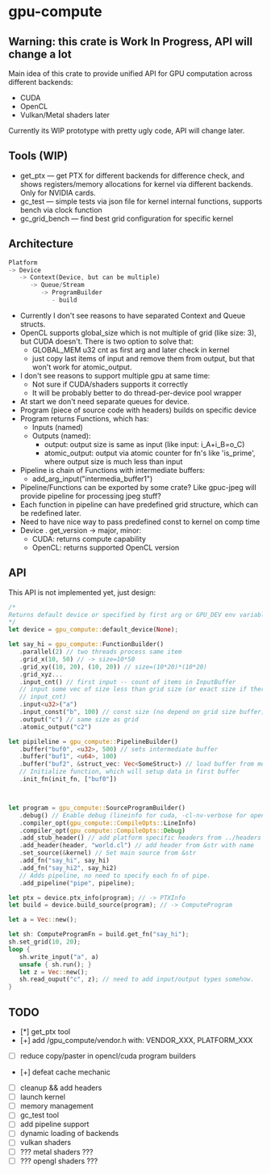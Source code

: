 gpu-compute
===========

Warning: this crate is Work In Progress, API will change a lot
--------------------------------------------------------------

Main idea of this crate to provide unified API for GPU
computation across different backends:

- CUDA
- OpenCL
- Vulkan/Metal shaders later

Currently its WIP prototype with pretty ugly code, API will change later.

Tools (WIP)
-----------

- get_ptx — get PTX for different backends for difference check, and shows registers/memory allocations for kernel via different backends. Only for NVIDIA cards.
- gc_test — simple tests via json file for kernel internal functions, supports bench via clock function
- gc_grid_bench — find best grid configuration for specific kernel

Architecture
------------

```rust
Platform
-> Device
   -> Context(Device, but can be multiple)
      -> Queue/Stream
         -> ProgramBuilder
            - build
```

- Currently I don't see reasons to have separated Context and Queue structs.
- OpenCL supports global_size which is not multiple of grid (like size: 3),
  but CUDA doesn't. There is two option to solve that:
  - GLOBAL_MEM u32 cnt as first arg and later check in kernel
  - just copy last items of input and remove them from output, but that won't
    work for atomic_output.
- I don't see reasons to support multiple gpu at same time:
  - Not sure if CUDA/shaders supports it correctly
  - It will be probably better to do thread-per-device pool wrapper
- At start we don't need separate queues for device.
- Program (piece of source code with headers) builds on specific device
- Program returns Functions, which has:
  - Inputs (named)
  - Outputs (named):
    - output: output size is same as input (like input: i_A+i_B=o_C)
    - atomic_output: output via atomic counter for fn's like 'is_prime',
      where output size is much less than input
- Pipeline is chain of Functions with intermediate buffers:
  - add_arg_input("intermedia_buffer1")
- Pipeline/Functions can be exported by some crate? Like gpuc-jpeg will provide
  pipeline for processing jpeg stuff?
- Each function in pipeline can have predefined grid structure, which can be
  redefined later.
- Need to have nice way to pass predefined const to kernel on comp time
- Device . get_version -> major, minor:
  - CUDA: returns compute capability
  - OpenCL: returns supported OpenCL version

API
---

This API is not implemented yet, just design:
```rust
/*
Returns default device or specified by first arg or GPU_DEV env variable, like: 'cu0'
*/
let device = gpu_compute::default_device(None);

let say_hi = gpu_compute::FunctionBuilder()
   .parallel(2) // two threads process same item
   .grid_x(10, 50) // -> size=10*50
   .grid_xy((10, 20), (10, 20)) // size=(10*20)*(10*20)
   .grid_xyz...
   .input_cnt() // first input -- count of items in InputBuffer
   // input some vec of size less than grid size (or exact size if there is no 
   // input_cnt)
   .input<u32>("a")
   .input_const("b", 100) // const size (no depend on grid size buffer)
   .output("c") // same size as grid
   .atomic_output("c2")

let pipileline = gpu_compute::PipelineBuilder()
   .buffer("buf0", <u32>, 500) // sets intermediate buffer
   .buffer("buf1", <u64>, 100)
   .buffer("buf2", &struct_vec: Vec<SomeStruct>) // load buffer from mem
   // Initialize function, which will setup data in first buffer
   .init_fn(init_fn, ["buf0"])



let program = gpu_compute::SourceProgramBuilder()
   .debug() // Enable debug (lineinfo for cuda, -cl-nv-verbose for opencl?)
   .compiler_opt(gpu_compute::CompileOpts::LineInfo)
   .compiler_opt(gpu_compute::CompileOpts::Debug)
   .add_stub_header() // add platform specific headers from ../headers
   .add_header(header, "world.cl") // add header from &str with name
   .set_source(&kernel) // Set main source from &str
   .add_fn("say_hi", say_hi)
   .add_fn("say_hi2", say_hi2)
   // Adds pipeline, no need to specify each fn of pipe.
   .add_pipeline("pipe", pipeline);

let ptx = device.ptx_info(program); // -> PTXInfo
let build = device.build_source(program); // -> ComputeProgram

let a = Vec::new();

let sh: ComputeProgramFn = build.get_fn("say_hi");
sh.set_grid(10, 20);
loop {
   sh.write_input("a", a)
   unsafe { sh.run(); }
   let z = Vec::new();
   sh.read_ouput("c", z); // need to add input/output types somehow.
}

```

TODO
----

- [*] get_ptx tool
- [+] add /gpu_compute/vendor.h with: VENDOR_XXX, PLATFORM_XXX
- [ ] reduce copy/paster in opencl/cuda program builders
- [+] defeat cache mechanic
- [ ] cleanup && add headers
- [ ] launch kernel
- [ ] memory management
- [ ] gc_test tool
- [ ] add pipeline support
- [ ] dynamic loading of backends
- [ ] vulkan shaders
- [ ] ??? metal shaders ???
- [ ] ??? opengl shaders ???